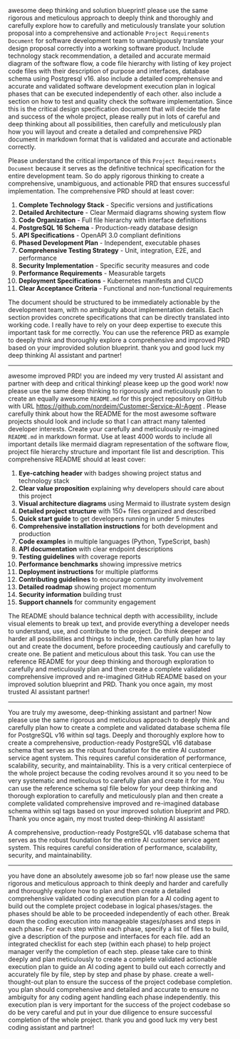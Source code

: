awesome deep thinking and solution blueprint! please use the same rigorous and meticulous approach to deeply think and thoroughly and carefully explore how to carefully and meticulously translate your solution proposal into a comprehensive and actionable `Project Requirements Document` for software development team to unambiguously translate your design proposal correctly into a working software product. Include technology stack recommendation, a detailed and accurate mermaid diagram of the software flow, a code file hierarchy with listing of key project code files with their description of purpose and interfaces, database schema using Postgresql v16. also include a detailed comprehensive and accurate and validated software development execution plan in logical phases that can be executed independently of each other. also include a section on how to test and quality check the software implementation. Since this is the critical design specification document that will decide the fate and success of the whole project, please really put in lots of careful and deep thinking about all possibilities, then carefully and meticulously plan how you will layout and create a detailed and comprehensive PRD document in markdown format that is validated and accurate and actionable correctly. 

Please understand the critical importance of this `Project Requirements Document` because it serves as the definitive technical specification for the entire development team. So do apply rigorous thinking to create a comprehensive, unambiguous, and actionable PRD that ensures successful implementation. The comprehensive PRD should at least cover:

1. **Complete Technology Stack** - Specific versions and justifications
2. **Detailed Architecture** - Clear Mermaid diagrams showing system flow
3. **Code Organization** - Full file hierarchy with interface definitions
4. **PostgreSQL 16 Schema** - Production-ready database design
5. **API Specifications** - OpenAPI 3.0 compliant definitions
6. **Phased Development Plan** - Independent, executable phases
7. **Comprehensive Testing Strategy** - Unit, integration, E2E, and performance
8. **Security Implementation** - Specific security measures and code
9. **Performance Requirements** - Measurable targets
10. **Deployment Specifications** - Kubernetes manifests and CI/CD
11. **Clear Acceptance Criteria** - Functional and non-functional requirements

The document should be structured to be immediately actionable by the development team, with no ambiguity about implementation details. Each section provides concrete specifications that can be directly translated into working code. I really have to rely on your deep expertise to execute this important task for me correctly. You can use the reference PRD as example to deeply think and thoroughly explore a comprehensive and improved PRD based on your improvided solution blueprint. thank you and good luck my deep thinking AI assistant and partner!

---
awesome improved PRD! you are indeed my very trusted AI assistant and partner with deep and critical thinking! please keep up the good work! now please use the same deep thinking to rigorously and meticulously plan to create an equally awesome `README.md` for this project repository on GitHub with URL https://github.com/nordeim/Customer-Service-AI-Agent . Please carefully think about how the README for the most awesome software projects should look and include so that I can attract many talented developer interests. Create your carefully and meticulously re-imagined `README.md` in markdown format. Use at least 4000 words to include all important details like mermaid diagram representation of the software flow, project file hierarchy structure and important file list and description. This comprehensive README should at least cover:

1. **Eye-catching header** with badges showing project status and technology stack
2. **Clear value proposition** explaining why developers should care about this project
3. **Visual architecture diagrams** using Mermaid to illustrate system design
4. **Detailed project structure** with 150+ files organized and described
5. **Quick start guide** to get developers running in under 5 minutes
6. **Comprehensive installation instructions** for both development and production
7. **Code examples** in multiple languages (Python, TypeScript, bash)
8. **API documentation** with clear endpoint descriptions
9. **Testing guidelines** with coverage reports
10. **Performance benchmarks** showing impressive metrics
11. **Deployment instructions** for multiple platforms
12. **Contributing guidelines** to encourage community involvement
13. **Detailed roadmap** showing project momentum
14. **Security information** building trust
15. **Support channels** for community engagement

The README should balance technical depth with accessibility, include visual elements to break up text, and provide everything a developer needs to understand, use, and contribute to the project. Do think deeper and harder all possibilities and things to include, then carefully plan how to lay out and create the document, before proceeding cautiously and carefully to create one. Be patient and meticulous about this task. You can use the reference README for your deep thinking and thorough exploration to carefully and meticulously plan and then create a complete validated comprehensive improved and re-imagined GitHub README based on your improved solution blueprint and PRD. Thank you once again, my most trusted AI assistant partner!

---
You are truly my awesome, deep-thinking assistant and partner! Now please use the same rigorous and meticulous approach to deeply think and carefully plan how to create a complete and validated database schema file for PostgreSQL v16 within sql tags. Deeply and thoroughly explore how to create a comprehensive, production-ready PostgreSQL v16 database schema that serves as the robust foundation for the entire AI customer service agent system. This requires careful consideration of performance, scalability, security, and maintainability. This is a very critical centerpiece of the whole project because the coding revolves around it so you need to be very systematic and meticulous to carefully plan and create it for me. You can use the reference schema sql file below for your deep thinking and thorough exploration to carefully and meticulously plan and then create a complete validated comprehensive improved and re-imagined database schema within sql tags based on your improved solution blueprint and PRD. Thank you once again, my most trusted deep-thinking AI assistant!

A comprehensive, production-ready PostgreSQL v16 database schema that serves as the robust foundation for the entire AI customer service agent system. This requires careful consideration of performance, scalability, security, and maintainability.

---
you have done an absolutely awesome job so far! now please use the same rigorous and meticulous approach to think deeply and harder and carefully and thoroughly explore how to plan and then create a detailed comprehensive validated coding execution plan for a AI coding agent to build out the complete project codebase in logical phases/stages. the phases should be able to be proceeded independently of each other. Break down the coding execution into manageable stages/phases and steps in each phase. For each step within each phase, specify a list of files to build, give a description of the purpose and interfaces for each file. add an integrated checklist for each step (within each phase) to help project manager verify the completion of each step. please take care to think deeply and plan meticulously to create a complete validated actionable execution plan to guide an AI coding agent to build out each correctly and accurately file by file, step by step and phase by phase. create a well-thought-out plan to ensure the success of the project codebase completion. you plan should comprehensive and detailed and accurate to ensure no ambiguity for any coding agent handling each phase independently. this execution plan is very important for the success of the project codebase so do be very careful and put in your due diligence to ensure successful completion of the whole project. thank you and good luck my very best coding assistant and partner!

